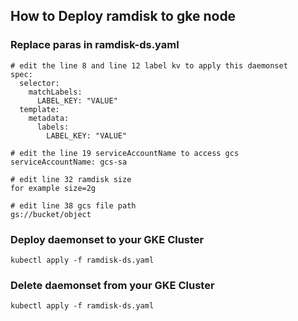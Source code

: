 ## How to Deploy ramdisk to gke node

### Replace paras in ramdisk-ds.yaml
```shell
# edit the line 8 and line 12 label kv to apply this daemonset
spec:
  selector:
    matchLabels:
      LABEL_KEY: "VALUE"
  template:
    metadata:
      labels:
        LABEL_KEY: "VALUE"

# edit the line 19 serviceAccountName to access gcs
serviceAccountName: gcs-sa

# edit line 32 ramdisk size
for example size=2g 

# edit line 38 gcs file path
gs://bucket/object

```
### Deploy daemonset to your GKE Cluster
```shell
kubectl apply -f ramdisk-ds.yaml
```
### Delete daemonset from your GKE Cluster
```shell
kubectl apply -f ramdisk-ds.yaml
```